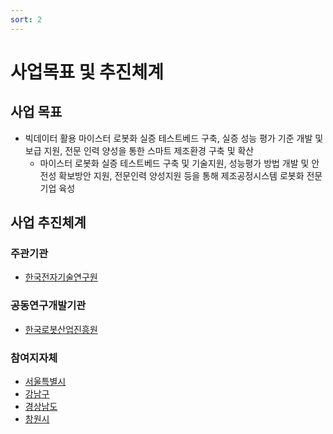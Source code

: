 ```yaml
---
sort: 2
---
```


# 사업목표 및 추진체계

## 사업 목표
- 빅데이터 활용 마이스터 로봇화 실증 테스트베드 구축, 실증 성능 평가 기준 개발 및 보급 지원, 전문 인력 양성을 통한 스마트 제조환경 구축 및 확산
   - 마이스터 로봇화 실증 테스트베드 구축 및 기술지원, 성능평가 방법 개발 및 안전성 확보방안 지원, 전문인력 양성지원 등을 통해 제조공정시스템 로봇화 전문기업 육성

## 사업 추진체계

### 주관기관
- [한국전자기술연구원](https://www.keti.re.kr)

### 공동연구개발기관
- [한국로봇산업진흥원](https://www.kiria.org/)

### 참여지자체
- [서울특별시](https://www.seoul.go.kr/)
- [강남구](https://www.gangnam.go.kr/)
- [경상남도](https://www.gyeongnam.go.kr/)
- [창원시](https://www.changwon.go.kr/)